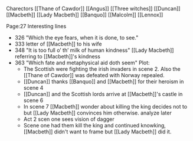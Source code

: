
Charectors
[[Thane of Cawdor]]
[[Angus]]
[[Three witches]]
[[Duncan]]
[[Macbeth]]
[[Lady Macbeth]]
[[Banquo]]
[[Malcolm]]
[[Lennox]]


Page:27
Interesting lines
 - 326 "Which the eye fears, when it is done, to see."
 - 333 letter of [[Macbeth]] to his wife
 - 348 "It is too full o’ th’ milk of human kindness" [[Lady Macbeth]] referring to [[Macbeth]]'s kindness
 - 363 "Which fate and metaphysical aid doth seem"
Plot:
	- The Scottish were fighting the irish invaders in scene 2. Also the [[Thane of Cawdor]] was defeated with Norway repealed.
	-  [[Duncan]] thanks [[Banquo]] and [[Macbeth]] for their heroism in scene 4
	- [[Duncan]] and the Scottish lords arrive at [[Macbeth]]'s castle in scene 6
	- In scene 7 [[Macbeth]] wonder about killing the king decides not to but [[Lady Macbeth]] convinces him otherwise. analyze later
	- Act 2 scen one sees vision of dagger
	- Scene one had them kill the king and continued knowking, [[Macbeth]] didn't want to frame but [[Lady Macbeth]] did it.


<!--stackedit_data:
eyJoaXN0b3J5IjpbMTQ0NDUyMTgzNiwtNTg1NjgxOTgwLC0yMD
UzMjQ4NjgxLC04NTMzODE3ODMsLTExODA3NTQ5NTAsMzUzNTY1
NzE0LDE1OTc3OTYwOTgsMTU0MTQyNjEyXX0=
-->